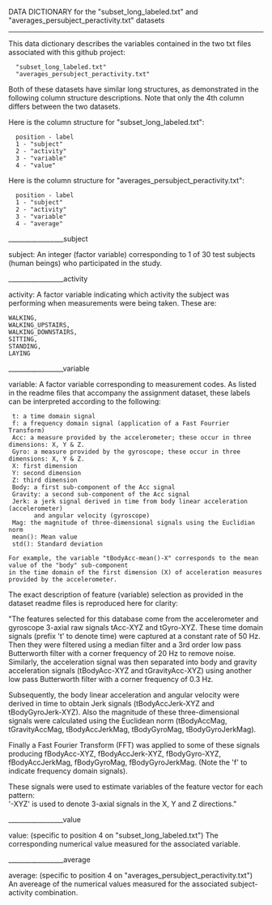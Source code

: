 DATA DICTIONARY for the "subset_long_labeled.txt" and "averages_persubject_peractivity.txt" datasets
____________________________________________________________________________________________________

This data dictionary describes the variables contained in the two txt files associated with this github project:

      "subset_long_labeled.txt"
      "averages_persubject_peractivity.txt"
      
Both of these datasets have similar long structures, as demonstrated in the following column structure descriptions. Note that only the 4th column differs between the two datasets.

Here is the column structure for "subset_long_labeled.txt":  

      position - label
      1 - "subject"
      2 - "activity"
      3 - "variable"
      4 - "value"

Here is the column structure for "averages_persubject_peractivity.txt":  

      position - label
      1 - "subject"
      2 - "activity"
      3 - "variable"
      4 - "average"



_________________subject

subject: An integer (factor variable) corresponding to 1 of 30 test subjects (human beings) who participated in the study. 



_________________activity

activity: A factor variable indicating which activity the subject was performing when measurements were being taken. These are: 

    WALKING, 
    WALKING_UPSTAIRS, 
    WALKING_DOWNSTAIRS, 
    SITTING, 
    STANDING, 
    LAYING
    


_________________variable

variable:  A factor variable corresponding to measurement codes. As listed in the readme files that accompany the assignment dataset, these labels can be interpreted according to the following:

     t: a time domain signal
     f: a frequency domain signal (application of a Fast Fourrier Transform)
     Acc: a measure provided by the accelerometer; these occur in three dimensions: X, Y & Z.
     Gyro: a measure provided by the gyroscope; these occur in three dimensions: X, Y & Z.
     X: first dimension
     Y: second dimension
     Z: third dimension
     Body: a first sub-component of the Acc signal
     Gravity: a second sub-component of the Acc signal
     Jerk: a jerk signal derived in time from body linear acceleration (accelerometer) 
           and angular velocity (gyroscope)
     Mag: the magnitude of three-dimensional signals using the Euclidian norm
     mean(): Mean value
     std(): Standard deviation
     
    For example, the variable "tBodyAcc-mean()-X" corresponds to the mean value of the "body" sub-component 
    in the time domain of the first dimension (X) of acceleration measures provided by the accelerometer.
    
    
The exact description of feature (variable) selection as provided in the dataset readme files is reproduced here for clarity:

"The features selected for this database come from the accelerometer and gyroscope 3-axial raw signals tAcc-XYZ and tGyro-XYZ. These time domain signals (prefix 't' to denote time) were captured at a constant rate of 50 Hz. Then they were filtered using a median filter and a 3rd order low pass Butterworth filter with a corner frequency of 20 Hz to remove noise. Similarly, the acceleration signal was then separated into body and gravity acceleration signals (tBodyAcc-XYZ and tGravityAcc-XYZ) using another low pass Butterworth filter with a corner frequency of 0.3 Hz. 

Subsequently, the body linear acceleration and angular velocity were derived in time to obtain Jerk signals (tBodyAccJerk-XYZ and tBodyGyroJerk-XYZ). Also the magnitude of these three-dimensional signals were calculated using the Euclidean norm (tBodyAccMag, tGravityAccMag, tBodyAccJerkMag, tBodyGyroMag, tBodyGyroJerkMag). 

Finally a Fast Fourier Transform (FFT) was applied to some of these signals producing fBodyAcc-XYZ, fBodyAccJerk-XYZ, fBodyGyro-XYZ, fBodyAccJerkMag, fBodyGyroMag, fBodyGyroJerkMag. (Note the 'f' to indicate frequency domain signals). 

These signals were used to estimate variables of the feature vector for each pattern:  
'-XYZ' is used to denote 3-axial signals in the X, Y and Z directions."   


_________________value

value: (specific to position 4 on "subset_long_labeled.txt") The corresponding numerical value measured for the associated variable.



_________________average

average: (specific to position 4 on "averages_persubject_peractivity.txt") An avereage of the numerical values measured for the associated subject-activity combination.
